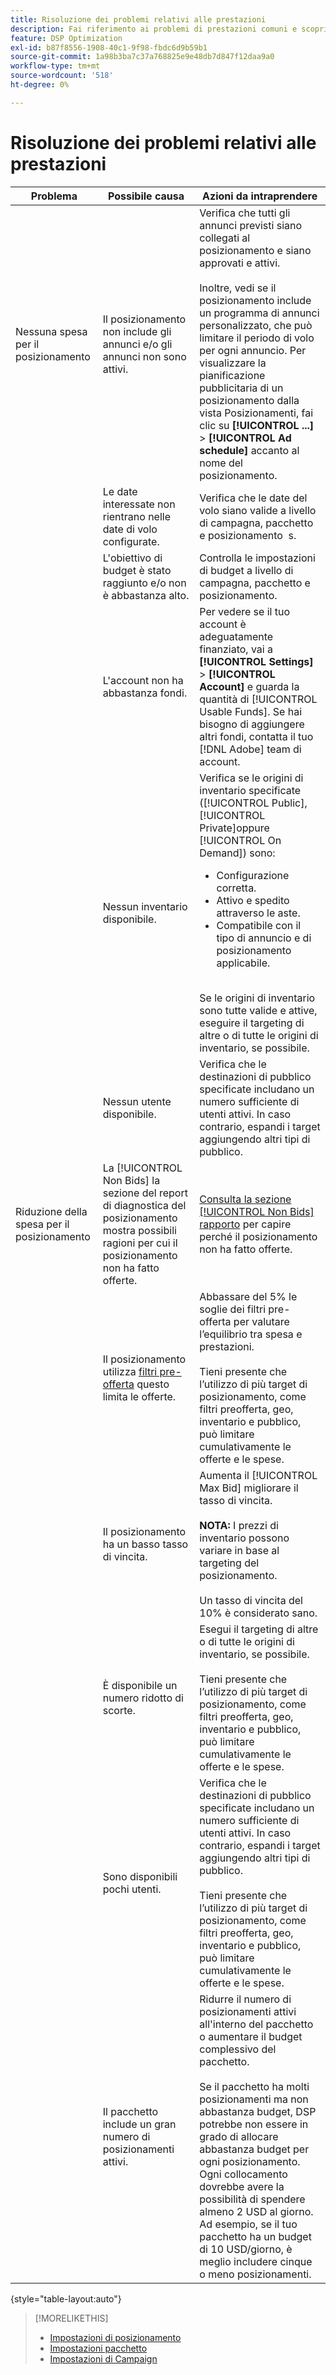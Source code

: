```yaml
---
title: Risoluzione dei problemi relativi alle prestazioni
description: Fai riferimento ai problemi di prestazioni comuni e scopri come risolverli.
feature: DSP Optimization
exl-id: b87f8556-1908-40c1-9f98-fbdc6d9b59b1
source-git-commit: 1a98b3ba7c37a768825e9e48db7d847f12daa9a0
workflow-type: tm+mt
source-wordcount: '518'
ht-degree: 0%

---
```


# Risoluzione dei problemi relativi alle prestazioni

| Problema | Possibile causa | Azioni da intraprendere |
| --- | --- | --- |
| Nessuna spesa per il posizionamento | Il posizionamento non include gli annunci e/o gli annunci non sono attivi. | Verifica che tutti gli annunci previsti siano collegati al posizionamento e siano approvati e attivi.<br><br>Inoltre, vedi se il posizionamento include un programma di annunci personalizzato, che può limitare il periodo di volo per ogni annuncio. Per visualizzare la pianificazione pubblicitaria di un posizionamento dalla vista Posizionamenti, fai clic su  **[!UICONTROL ...]** > **[!UICONTROL Ad schedule]** accanto al nome del posizionamento. |
|  | Le date interessate non rientrano nelle date di volo configurate. | Verifica che le date del volo siano valide a livello di campagna, pacchetto e posizionamento &#x200B; s. |
|  | L&#39;obiettivo di budget è stato raggiunto e/o non è abbastanza alto. | Controlla le impostazioni di budget a livello di campagna, pacchetto e posizionamento. |
|  | L&#39;account non ha abbastanza fondi. | Per vedere se il tuo account è adeguatamente finanziato, vai a **[!UICONTROL Settings]** > **[!UICONTROL Account]** e guarda la quantità di [!UICONTROL Usable Funds]. Se hai bisogno di aggiungere altri fondi, contatta il tuo [!DNL Adobe] team di account. |
|  | Nessun inventario disponibile. | Verifica se le origini di inventario specificate ([!UICONTROL Public], [!UICONTROL Private]oppure [!UICONTROL On Demand]) sono:<ul><li>Configurazione corretta.</li><li>Attivo e spedito attraverso le aste.</li><li>Compatibile con il tipo di annuncio e di posizionamento applicabile.</li></ul><br>Se le origini di inventario sono tutte valide e attive, eseguire il targeting di altre o di tutte le origini di inventario, se possibile. |
|  | Nessun utente disponibile. | Verifica che le destinazioni di pubblico specificate includano un numero sufficiente di utenti attivi. In caso contrario, espandi i target aggiungendo altri tipi di pubblico. |
| Riduzione della spesa per il posizionamento | La [!UICONTROL Non Bids] la sezione del report di diagnostica del posizionamento mostra possibili ragioni per cui il posizionamento non ha fatto offerte. | [Consulta la sezione [!UICONTROL Non Bids] rapporto](/help/dsp/campaign-management/reports/placement-diagnostics.md) per capire perché il posizionamento non ha fatto offerte.  <!-- add link/edit text when file available: See the [in-depth guide to possible Non-Bid Reasons (NBR)](link) for more information. --> |
|  | Il posizionamento utilizza [filtri pre-offerta](/help/dsp/campaign-management/placements/placement-settings.md) questo limita le offerte. | Abbassare del 5% le soglie dei filtri pre-offerta per valutare l’equilibrio tra spesa e prestazioni. <!-- wording? and are users just supposed to manually monitor whether it makes a difference? --><br><br>Tieni presente che l’utilizzo di più target di posizionamento, come filtri preofferta, geo, inventario e pubblico, può limitare cumulativamente le offerte e le spese. |
|  | Il posizionamento ha un basso tasso di vincita. | Aumenta il [!UICONTROL Max Bid] migliorare il tasso di vincita.<br><br><b>NOTA:</b> I prezzi di inventario possono variare in base al targeting del posizionamento.<br><br>Un tasso di vincita del 10% è considerato sano. |
|  | È disponibile un numero ridotto di scorte. | Esegui il targeting di altre o di tutte le origini di inventario, se possibile.<br><br>Tieni presente che l’utilizzo di più target di posizionamento, come filtri preofferta, geo, inventario e pubblico, può limitare cumulativamente le offerte e le spese. |
|  | Sono disponibili pochi utenti. | Verifica che le destinazioni di pubblico specificate includano un numero sufficiente di utenti attivi. In caso contrario, espandi i target aggiungendo altri tipi di pubblico.<br><br>Tieni presente che l’utilizzo di più target di posizionamento, come filtri preofferta, geo, inventario e pubblico, può limitare cumulativamente le offerte e le spese. |
|  | Il pacchetto include un gran numero di posizionamenti attivi. | Ridurre il numero di posizionamenti attivi all&#39;interno del pacchetto o aumentare il budget complessivo del pacchetto.<br><br>Se il pacchetto ha molti posizionamenti ma non abbastanza budget, DSP potrebbe non essere in grado di allocare abbastanza budget per ogni posizionamento. Ogni collocamento dovrebbe avere la possibilità di spendere almeno 2 USD al giorno. Ad esempio, se il tuo pacchetto ha un budget di 10 USD/giorno, è meglio includere cinque o meno posizionamenti. &#x200B; |

{style=&quot;table-layout:auto&quot;}

>[!MORELIKETHIS]
>
>* [Impostazioni di posizionamento](/help/dsp/campaign-management/placements/placement-settings.md)
>* [Impostazioni pacchetto](/help/dsp/campaign-management/packages/package-settings.md)
>* [Impostazioni di Campaign](/help/dsp/campaign-management/campaigns/campaign-settings.md)

